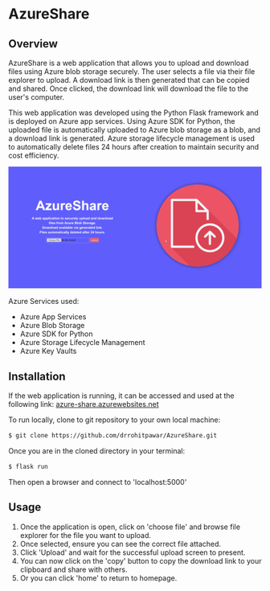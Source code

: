 # AzureShare

## Overview
AzureShare is a web application that allows you to upload and download files using Azure blob storage securely. The user selects a file via their file explorer to upload. A download link is then generated that can be copied and shared. Once clicked, the download link will download the file to the user's computer. 

This web application was developed using the Python Flask framework and is deployed on Azure app services. Using Azure SDK for Python, the uploaded file is automatically uploaded to Azure blob storage as a blob, and a download link is generated. Azure storage lifecycle management is used to automatically delete files 24 hours after creation to maintain security and cost efficiency.

![](https://github.com/drrohitpawar/AzureShare/blob/main/static/images/Demo.gif)

Azure Services used:
  - Azure App Services
  - Azure Blob Storage
  - Azure SDK for Python
  - Azure Storage Lifecycle Management
  - Azure Key Vaults
  

## Installation
If the web application is running, it can be accessed and used at the following link:
[azure-share.azurewebsites.net](azure-share.azurewebsites.net)

To run locally, clone to git repository to your own local machine:

```bash
$ git clone https://github.com/drrohitpawar/AzureShare.git
```

Once you are in the cloned directory in your terminal:

```bash
$ flask run
```

Then open a browser and connect to 'localhost:5000'

## Usage

1. Once the application is open, click on 'choose file' and browse file explorer for the file you want to upload.
2. Once selected, ensure you can see the correct file attached.
3. Click 'Upload' and wait for the successful upload screen to present.
4. You can now click on the 'copy' button to copy the download link to your clipboard and share with others.
5. Or you can click 'home' to return to homepage.
